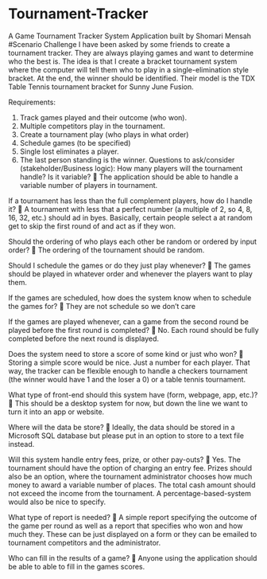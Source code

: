 # Tournament-Tracker
A Game Tournament Tracker System Application built by Shomari Mensah
#Scenario Challenge
I have been asked by some friends to create a tournament tracker.  They are always playing games and want to determine who the best is. The idea is that I create a bracket tournament system where the computer will tell them who to play in a single-elimination style bracket. At the end, the winner should be identified. Their model is the TDX Table Tennis tournament bracket for Sunny June Fusion.

Requirements:
1.	Track games played and their outcome (who won).
2.	Multiple competitors play in the tournament.
3.	Create a tournament play (who plays in what order)
4.	Schedule games (to be specified)
5.	Single lost eliminates a player.
6.	The last person standing is the winner.
Questions to ask/consider (stakeholder/Business logic):
How many players will the tournament handle? Is it variable?
	The application should be able to handle a variable number of players in tournament.

If a tournament has less than the full complement players, how do I handle it?
	A tournament with less that a perfect number (a multiple of 2, so 4, 8, 16, 32, etc.) should ad in byes. Basically, certain people select a at random get to skip the first round of and act as if they won.

Should the ordering of who plays each other be random or ordered by input order?
	The ordering of the tournament should be random.

Should I schedule the games or do they just play whenever?
	The games should be played in whatever order and whenever the players want to play them.

If the games are scheduled, how does the system know when to schedule the games for?
	They are not schedule so we don’t care

If the games are played whenever, can a game from the second round be played before the first round is completed?
	No. Each round should be fully completed before the next round is displayed.

Does the system need to store a score of some kind or just who won?
	Storing a simple score would be nice. Just a number for each player. That way, the tracker can be flexible enough to handle a checkers tournament (the winner would have 1 and the loser a 0) or a table tennis tournament.

What type of front-end should this system have (form, webpage, app, etc.)?
	This should be a desktop system for now, but down the line we want to turn it into an app or website.

Where will the data be store?
	Ideally, the data should be stored in a Microsoft SQL database but please put in an option to store to a text file instead.

Will this system handle entry fees, prize, or other pay-outs?
	Yes. The tournament should have the option of charging an entry fee. Prizes should also be an option, where the tournament administrator chooses how much money to award a variable number of places. The total cash amount should not exceed the income from the tournament. A percentage-based-system would also be nice to specify.

What type of report is needed?
	A simple report specifying the outcome of the game per round as well as a report that specifies who won and how much they. These can be just displayed on a form or they can be emailed to tournament competitors and the administrator.

Who can fill in the results of a game?
	Anyone using the application should be able to able to fill in the games scores.

